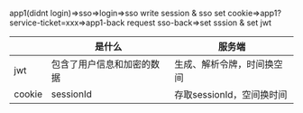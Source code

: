 app1(didnt login)=>sso=>login=>sso write session & sso set cookie=>app1?service-ticket=xxx=>app1-back request sso-back=>set sssion & set jwt



|        | 是什么                     | 服务端                     |
| ------ | -------------------------- | -------------------------- |
| jwt    | 包含了用户信息和加密的数据 | 生成、解析令牌，时间换空间 |
| cookie | sessionId                  | 存取sessionId，空间换时间  |

